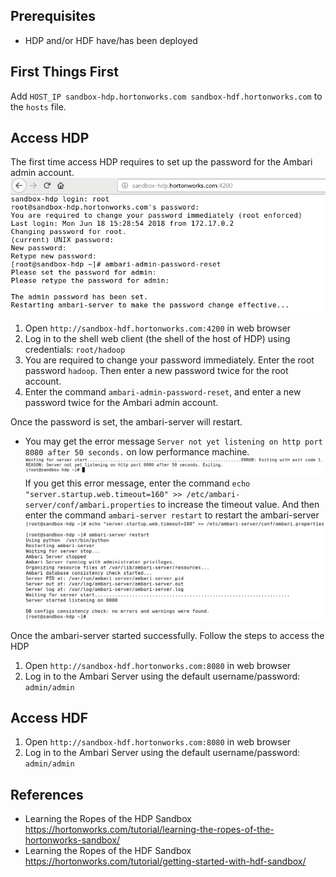 
## Prerequisites
* HDP and/or HDF have/has been deployed

## First Things First
Add `HOST_IP sandbox-hdp.hortonworks.com sandbox-hdf.hortonworks.com` to the `hosts` file.

## Access HDP
The first time access HDP requires to set up the password for the Ambari admin account.
![ADMIN-PASSWORD-RESET](images/ADMIN-PASSWORD-RESET.PNG)
1. Open `http://sandbox-hdf.hortonworks.com:4200` in web browser
2. Log in to the shell web client (the shell of the host of HDP) using credentials: `root/hadoop`
3. You are required to change your password immediately. Enter the root password `hadoop`. Then enter a new password twice for the root account.
4. Enter the command `ambari-admin-password-reset`, and enter a new password twice for the Ambari admin account.

Once the password is set, the ambari-server will restart.

* You may get the error message `Server not yet listening on http port 8080 after 50 seconds.` on low performance machine.
![Error](images/Error.PNG)
If you get this error message, enter the command `echo "server.startup.web.timeout=160" >> /etc/ambari-server/conf/ambari.properties` to increase the timeout value. And then enter the command `ambari-server restart` to restart the ambari-server
![Solution](images/Solution.PNG)

Once the ambari-server started successfully. Follow the steps to access the HDP
1. Open `http://sandbox-hdf.hortonworks.com:8080` in web browser
2. Log in to the Ambari Server using the default username/password: `admin/admin`

## Access HDF
1. Open `http://sandbox-hdf.hortonworks.com:8080` in web browser
2. Log in to the Ambari Server using the default username/password: `admin/admin`

## References
* Learning the Ropes of the HDP Sandbox
https://hortonworks.com/tutorial/learning-the-ropes-of-the-hortonworks-sandbox/
* Learning the Ropes of the HDF Sandbox
https://hortonworks.com/tutorial/getting-started-with-hdf-sandbox/
